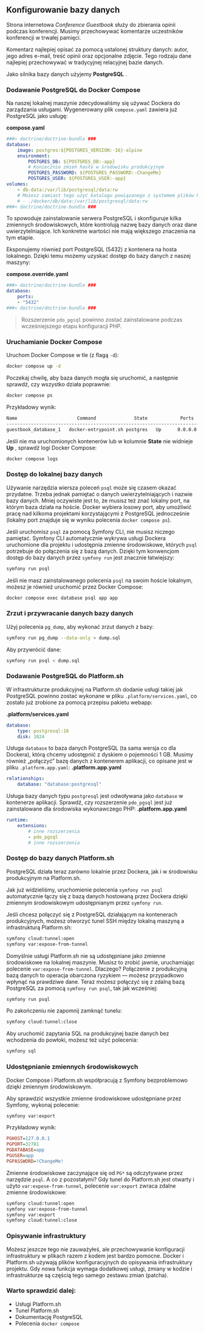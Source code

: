 ## Konfigurowanie bazy danych

Strona internetowa *Conference Guestbook* służy do zbierania opinii podczas konferencji. Musimy przechowywać komentarze uczestników konferencji w trwałej pamięci.

Komentarz najlepiej opisać za pomocą ustalonej struktury danych: autor, jego adres e-mail, treść opinii oraz opcjonalne zdjęcie. Tego rodzaju dane najlepiej przechowywać w tradycyjnej relacyjnej bazie danych.

Jako silnika bazy danych użyjemy **PostgreSQL** .


### Dodawanie PostgreSQL do Docker Compose

Na naszej lokalnej maszynie zdecydowaliśmy się używać Dockera do zarządzania usługami. Wygenerowany plik `compose.yaml` zawiera już PostgreSQL jako usługę:

**compose.yaml** 
```yaml
###> doctrine/doctrine-bundle ###
database:
    image: postgres:${POSTGRES_VERSION:-16}-alpine
    environment:
        POSTGRES_DB: ${POSTGRES_DB:-app}
        # Koniecznie zmień hasło w środowisku produkcyjnym
        POSTGRES_PASSWORD: ${POSTGRES_PASSWORD:-ChangeMe}
        POSTGRES_USER: ${POSTGRES_USER:-app}
volumes:
    - db-data:/var/lib/postgresql/data:rw
    # Możesz zamiast tego użyć katalogu powiązanego z systemem plików hosta, co utrudni przypadkowe usunięcie wolumenu i utratę danych!
    # - ./docker/db/data:/var/lib/postgresql/data:rw
###< doctrine/doctrine-bundle ###
```


To spowoduje zainstalowanie serwera PostgreSQL i skonfiguruje kilka zmiennych środowiskowych, które kontrolują nazwę bazy danych oraz dane uwierzytelniające. Ich konkretne wartości nie mają większego znaczenia na tym etapie.


Eksponujemy również port PostgreSQL (5432) z kontenera na hosta lokalnego. Dzięki temu możemy uzyskać dostęp do bazy danych z naszej maszyny:

**compose.override.yaml** 
```yaml
###> doctrine/doctrine-bundle ###
database:
    ports:
    - "5432"
###< doctrine/doctrine-bundle ###
```

> Rozszerzenie `pdo_pgsql` powinno zostać zainstalowane podczas wcześniejszego etapu konfiguracji PHP.


### Uruchamianie Docker Compose

Uruchom Docker Compose w tle (z flagą `-d`):


```bash
docker compose up -d
```


Poczekaj chwilę, aby baza danych mogła się uruchomić, a następnie sprawdź, czy wszystko działa poprawnie:



```bash
docker compose ps
```


Przykładowy wynik:



```markdown
Name                      Command              State            Ports
---------------------------------------------------------------------------------------
guestbook_database_1   docker-entrypoint.sh postgres   Up      0.0.0.0:32780->5432/tcp
```

Jeśli nie ma uruchomionych kontenerów lub w kolumnie **State**  nie widnieje **Up** , sprawdź logi Docker Compose:


```bash
docker compose logs
```



### Dostęp do lokalnej bazy danych

Używanie narzędzia wiersza poleceń `psql` może się czasem okazać przydatne. Trzeba jednak pamiętać o danych uwierzytelniających i nazwie bazy danych. Mniej oczywiste jest to, że musisz też znać lokalny port, na którym baza działa na hoście. Docker wybiera losowy port, aby umożliwić pracę nad kilkoma projektami korzystającymi z PostgreSQL jednocześnie (lokalny port znajduje się w wyniku polecenia `docker compose ps`).

Jeśli uruchomisz `psql` za pomocą Symfony CLI, nie musisz niczego pamiętać.
Symfony CLI automatycznie wykrywa usługi Dockera uruchomione dla projektu i udostępnia zmienne środowiskowe, których `psql` potrzebuje do połączenia się z bazą danych.
Dzięki tym konwencjom dostęp do bazy danych przez `symfony run` jest znacznie łatwiejszy:


```bash
symfony run psql
```

Jeśli nie masz zainstalowanego polecenia `psql` na swoim hoście lokalnym, możesz je również uruchomić przez Docker Compose:


```bash
docker compose exec database psql app app
```



### Zrzut i przywracanie danych bazy danych

Użyj polecenia `pg_dump`, aby wykonać zrzut danych z bazy:


```bash
symfony run pg_dump --data-only > dump.sql
```


Aby przywrócić dane:



```bash
symfony run psql < dump.sql
```



### Dodawanie PostgreSQL do Platform.sh

W infrastrukturze produkcyjnej na Platform.sh dodanie usługi takiej jak PostgreSQL powinno zostać wykonane w pliku `.platform/services.yaml`, co zostało już zrobione za pomocą przepisu pakietu webapp:

**.platform/services.yaml** 

```yaml
database:
    type: postgresql:16
    disk: 1024
```

Usługa `database` to baza danych PostgreSQL (ta sama wersja co dla Dockera), którą chcemy udostępnić z dyskiem o pojemności 1 GB.
Musimy również „połączyć” bazę danych z kontenerem aplikacji, co opisane jest w pliku `.platform.app.yaml`:
**.platform.app.yaml** 


```yaml
relationships:
    database: "database:postgresql"
```

Usługa bazy danych typu `postgresql` jest odwoływana jako `database` w kontenerze aplikacji.
Sprawdź, czy rozszerzenie `pdo_pgsql` jest już zainstalowane dla środowiska wykonawczego PHP:
**.platform.app.yaml** 


```yaml
runtime:
    extensions:
        # inne rozszerzenia
        - pdo_pgsql
        # inne rozszerzenia
```



### Dostęp do bazy danych Platform.sh

PostgreSQL działa teraz zarówno lokalnie przez Dockera, jak i w środowisku produkcyjnym na Platform.sh.

Jak już widzieliśmy, uruchomienie polecenia `symfony run psql` automatycznie łączy się z bazą danych hostowaną przez Dockera dzięki zmiennym środowiskowym udostępnianym przez `symfony run`.

Jeśli chcesz połączyć się z PostgreSQL działającym na kontenerach produkcyjnych, możesz otworzyć tunel SSH między lokalną maszyną a infrastrukturą Platform.sh:



```bash
symfony cloud:tunnel:open
symfony var:expose-from-tunnel
```

Domyślnie usługi Platform.sh nie są udostępniane jako zmienne środowiskowe na lokalnej maszynie. Musisz to zrobić jawnie, uruchamiając polecenie `var:expose-from-tunnel`. Dlaczego? Połączenie z produkcyjną bazą danych to operacja obarczona ryzykiem — możesz przypadkowo wpłynąć na prawdziwe dane.
Teraz możesz połączyć się z zdalną bazą PostgreSQL za pomocą `symfony run psql`, tak jak wcześniej:


```bash
symfony run psql
```


Po zakończeniu nie zapomnij zamknąć tunelu:



```bash
symfony cloud:tunnel:close
```


Aby uruchomić zapytania SQL na produkcyjnej bazie danych bez wchodzenia do powłoki, możesz też użyć polecenia:



```bash
symfony sql
```



### Udostępnianie zmiennych środowiskowych

Docker Compose i Platform.sh współpracują z Symfony bezproblemowo dzięki zmiennym środowiskowym.


Aby sprawdzić wszystkie zmienne środowiskowe udostępniane przez Symfony, wykonaj polecenie:



```bash
symfony var:export
```


Przykładowy wynik:



```ini
PGHOST=127.0.0.1  
PGPORT=32781  
PGDATABASE=app  
PGUSER=app  
PGPASSWORD=!ChangeMe!
```

Zmienne środowiskowe zaczynające się od `PG*` są odczytywane przez narzędzie `psql`. A co z pozostałymi?
Gdy tunel do Platform.sh jest otwarty i użyto `var:expose-from-tunnel`, polecenie `var:export` zwraca zdalne zmienne środowiskowe:


```bash
symfony cloud:tunnel:open
symfony var:expose-from-tunnel
symfony var:export
symfony cloud:tunnel:close
```


### Opisywanie infrastruktury

Możesz jeszcze tego nie zauważyłeś, ale przechowywanie konfiguracji infrastruktury w plikach razem z kodem jest bardzo pomocne. Docker i Platform.sh używają plików konfiguracyjnych do opisywania infrastruktury projektu. Gdy nowa funkcja wymaga dodatkowej usługi, zmiany w kodzie i infrastrukturze są częścią tego samego zestawu zmian (patcha).


### Warto sprawdzić dalej:
 - Usługi Platform.sh
 - Tunel Platform.sh
 - Dokumentację PostgreSQL
- Polecenia `docker compose`
